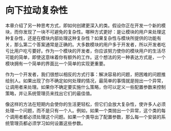 # 向下拉动复杂性

本章介绍了另一种思考方式，即如何创建更深入的类。假设你正在开发一个新的模块，而你发现了一块不可避免的复杂性。哪种方式更好：是让模块的用户来处理这种复杂性，还是在模块内部处理这种复杂性？如果复杂性与模块所提供的功能有关，那么第二个答案通常是正确的。大多数模块的用户多于开发者，所以开发者吃亏比用户吃亏要好。作为一个模块的开发者，你应该努力使你的模块用户的生活尽可能的简单，即使这意味着你有额外的工作。这个想法的另一种表达方式是，一个模块拥有一个简单的界面比一个简单的实现更重要。

作为一个开发者，我们很想以相反的方式行事：解决容易的问题，把困难的问题推给别人。如果出现了你不确定如何处理的情况，最简单的事情就是抛出一个异常，让调用者来处理。如果你不确定要实施什么策略，你可以定义一些配置参数来控制策略，并让系统管理员来找出它们的最佳值。

像这样的方法在短期内会使你的生活更轻松，但它们会放大复杂性，使许多人必须处理一个问题，而不是只有一个人。例如，如果一个类抛出一个异常，这个类的每个调用者都必须处理这个问题。如果一个类导出了配置参数，那么每一个安装的系统管理员都必须学习如何设置这些参数。

